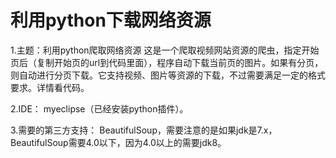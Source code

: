 # 利用python下载网络资源

1.主题：利用python爬取网络资源
这是一个爬取视频网站资源的爬虫，指定开始页后（复制开始页的url到代码里面），程序自动下载当前页的图片。如果有分页，则自动进行分页下载。它支持视频、图片等资源的下载，不过需要满足一定的格式要求。详情看代码。

2.IDE：
myeclipse（已经安装python插件）。

3.需要的第三方支持：
BeautifulSoup，需要注意的是如果jdk是7.x，BeautifulSoup需要4.0以下，因为4.0以上的需要jdk8。




